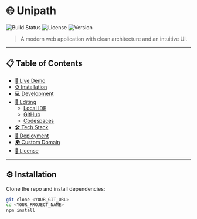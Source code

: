 # 🌐 Unipath

![Build Status](https://img.shields.io/badge/build-passing-brightgreen) ![License](https://img.shields.io/badge/license-MIT-blue) ![Version](https://img.shields.io/badge/version-1.0.0-yellow)

> A modern web application with clean architecture and an intuitive UI.

---

## 📋 Table of Contents

- [🚀 Live Demo](#-live-demo)  
- [⚙️ Installation](#️-installation)  
- [💻 Development](#-development)  
- [🔧 Editing](#-editing)  
  - [Local IDE](#local-ide)  
  - [GitHub](#github)  
  - [Codespaces](#codespaces)  
- [🛠️ Tech Stack](#️-tech-stack)  
- [🚀 Deployment](#-deployment)  
- [🌍 Custom Domain](#-custom-domain)  
- [📄 License](#-license)  

---

## ⚙️ Installation

Clone the repo and install dependencies:

```bash
git clone <YOUR_GIT_URL>
cd <YOUR_PROJECT_NAME>
npm install
